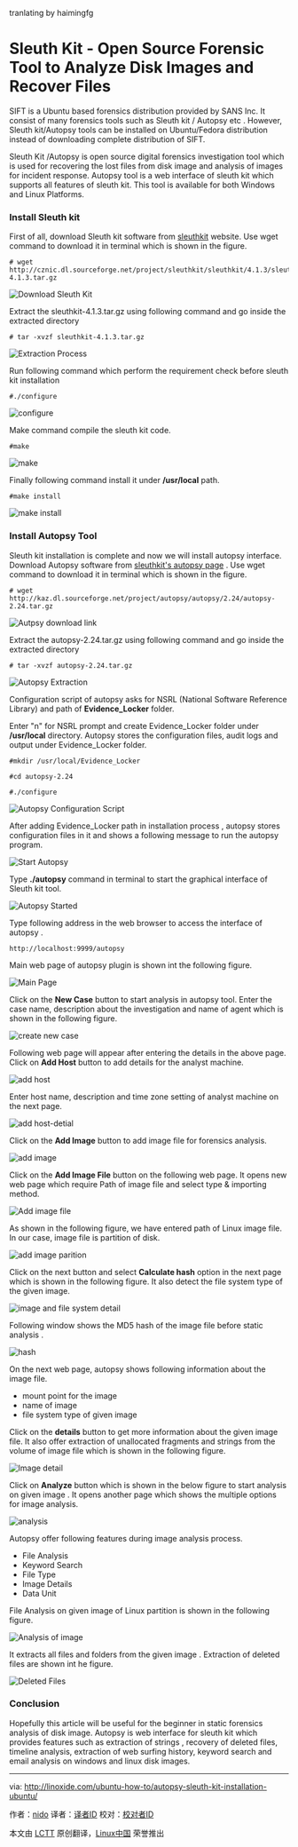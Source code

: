 
tranlating by haimingfg

Sleuth Kit - Open Source Forensic Tool to Analyze Disk Images and Recover Files
================================================================================
SIFT is a Ubuntu based forensics distribution provided by SANS Inc. It consist of many forensics tools such as Sleuth kit / Autopsy etc . However, Sleuth kit/Autopsy tools can be installed on Ubuntu/Fedora distribution  instead of downloading complete distribution of SIFT.

Sleuth Kit /Autopsy is open source digital forensics investigation tool which is used for recovering the lost files from disk image and analysis of images for incident response. Autopsy tool is a web interface of sleuth kit which supports all features of sleuth kit. This tool is available for both  Windows and Linux Platforms.

### Install Sleuth kit ###

First of all, download Sleuth kit software from [sleuthkit][1] website. Use wget command to download it in terminal which is shown in the figure.

    # wget http://cznic.dl.sourceforge.net/project/sleuthkit/sleuthkit/4.1.3/sleuthkit-4.1.3.tar.gz

![Download Sleuth Kit](http://blog.linoxide.com/wp-content/uploads/2015/03/download-sleuthkeit.png)

Extract the sleuthkit-4.1.3.tar.gz  using following command and go inside the extracted directory

    # tar -xvzf sleuthkit-4.1.3.tar.gz

![Extraction Process](http://blog.linoxide.com/wp-content/uploads/2015/03/extract.png)

Run following command which perform the requirement check before sleuth kit installation

    #./configure

![configure](http://blog.linoxide.com/wp-content/uploads/2015/03/configure.png)

Make command compile the sleuth kit code.

    #make

![make](http://blog.linoxide.com/wp-content/uploads/2015/03/make.png)

Finally following command install it under **/usr/local** path.

    #make install

![make install](http://blog.linoxide.com/wp-content/uploads/2015/03/make-install.png)

### Install Autopsy Tool ###

Sleuth kit installation is complete and now we will install autopsy interface. Download Autopsy software from [sleuthkit's autopsy page][2] . Use wget command to download it in terminal which is shown in the figure.

    # wget http://kaz.dl.sourceforge.net/project/autopsy/autopsy/2.24/autopsy-2.24.tar.gz

![Autpsy download link](http://blog.linoxide.com/wp-content/uploads/2015/03/autopsy.png)

Extract the autopsy-2.24.tar.gz  using following command and go inside the extracted directory

    # tar -xvzf autopsy-2.24.tar.gz

![Autopsy Extraction](http://blog.linoxide.com/wp-content/uploads/2015/03/Autopsy-extraction.png)

Configuration script of autopsy asks for NSRL (National Software Reference Library) and path of **Evidence_Locker** folder.

Enter "n" for NSRL prompt and create Evidence_Locker folder under **/usr/local** directory. Autopsy stores the configuration files, audit logs and output under Evidence_Locker folder.

    #mkdir /usr/local/Evidence_Locker

    #cd autopsy-2.24

    #./configure

![Autopsy Configuration Script](http://blog.linoxide.com/wp-content/uploads/2015/03/autopsy-configuration.png)

After adding Evidence_Locker path in installation process , autopsy stores configuration files in it and shows a following message to run the autopsy program.

![Start Autopsy](http://blog.linoxide.com/wp-content/uploads/2015/03/start-autopsy.png)

Type **./autopsy** command in terminal to start the graphical interface of Sleuth kit tool.

![Autopsy Started](http://blog.linoxide.com/wp-content/uploads/2015/03/autopsy-started.png)

Type following address in the web browser to access the interface of autopsy .

    http://localhost:9999/autopsy

Main web page of autopsy plugin is shown int the following figure.

![Main Page](http://blog.linoxide.com/wp-content/uploads/2015/03/main-interface.png)

Click on the **New Case** button to start analysis in autopsy tool. Enter the case name, description about the investigation and name of agent which is shown in the following figure.

![create new case](http://blog.linoxide.com/wp-content/uploads/2015/03/create-new-case1.png)

Following web page will appear  after entering the details in the above page. Click on **Add Host** button to add details for the analyst machine.

![add host](http://blog.linoxide.com/wp-content/uploads/2015/03/add-host1.png)

Enter host name, description and time zone setting of analyst machine on the next page.

![add host-detial](http://blog.linoxide.com/wp-content/uploads/2015/03/add-host-detial.png)

Click on the **Add Image** button to add image file for forensics analysis.

![add image](http://blog.linoxide.com/wp-content/uploads/2015/03/add-image.png)

Click on the **Add Image File** button on the following web page.  It opens new web page which require Path of image file and select  type  & importing method.

![Add image file](http://blog.linoxide.com/wp-content/uploads/2015/03/Add-image-file.png)

As shown in the following figure, we have entered path of Linux image file. In our case, image file is  partition of disk.

![add image parition](http://blog.linoxide.com/wp-content/uploads/2015/03/add-image-parition.png)

Click on the next button and select **Calculate hash** option in the next page which is shown in the following figure. It also detect the file system type of the given image.

![image and file system detail](http://blog.linoxide.com/wp-content/uploads/2015/03/image-and-file-system-detail.png)

Following window shows the MD5 hash of the image file before static analysis .

![hash](http://blog.linoxide.com/wp-content/uploads/2015/03/hash1.png)

On the next web page, autopsy shows following information about the image file.

- mount point for the image
- name of image
- file system type of given image

Click on the **details** button to get more information about the given image file. It also offer extraction of unallocated fragments and strings from the  volume of image file which is shown in the following figure.

![Image detail](http://blog.linoxide.com/wp-content/uploads/2015/03/image-details.png)

Click on **Analyze** button which is shown in the below figure to start analysis on given image  . It opens another page which shows the multiple options for image analysis.

![analysis](http://blog.linoxide.com/wp-content/uploads/2015/03/analysis1.png)

Autopsy offer following features during image analysis process.

- File Analysis
- Keyword Search
- File Type
- Image Details
- Data Unit

File Analysis on given  image of Linux partition is shown in the following figure.

![Analysis of image](http://blog.linoxide.com/wp-content/uploads/2015/03/Analysis-of-image.png)

It extracts all files and folders from the given image . Extraction of deleted files are shown int he figure.

![Deleted Files](http://blog.linoxide.com/wp-content/uploads/2015/03/deleted.png)

### Conclusion ###

Hopefully this article will be useful for the beginner in static forensics analysis of disk image. Autopsy is web interface for sleuth kit which provides features such as extraction of strings , recovery of deleted files, timeline analysis, extraction of web surfing history, keyword search and email analysis on windows and linux disk images.

--------------------------------------------------------------------------------

via: http://linoxide.com/ubuntu-how-to/autopsy-sleuth-kit-installation-ubuntu/

作者：[nido][a]
译者：[译者ID](https://github.com/译者ID)
校对：[校对者ID](https://github.com/校对者ID)

本文由 [LCTT](https://github.com/LCTT/TranslateProject) 原创翻译，[Linux中国](http://linux.cn/) 荣誉推出

[a]:http://linoxide.com/author/naveeda/
[1]:http://www.sleuthkit.org/sleuthkit/download.php
[2]:http://www.sleuthkit.org/autopsy/download.php
